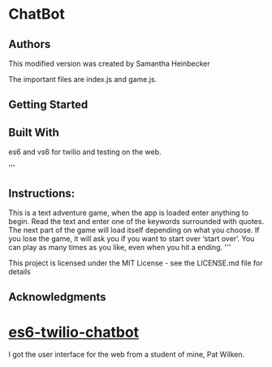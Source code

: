 # ChatBot

## Authors
This modified version was created by Samantha Heinbecker

 The important files are index.js and game.js.

## Getting Started

## Built With
es6 and vs6 for twilio and testing on the web.

'''
## Instructions:
This is a text adventure game, when the app is loaded enter anything to begin.
Read the text and enter one of the keywords surrounded with quotes.
The next part of the game will load itself depending on what you choose.
If you lose the game, it will ask you if you want to start over ‘start over’. You can play as many times as you like, even when you hit a ending.
'''

This project is licensed under the MIT License - see the LICENSE.md file for details



## Acknowledgments
# <a href="https://github.com/rhildred/es6-twilio-chatbot" target="_blank">es6-twilio-chatbot</a>

I got the user interface for the web from a student of mine, Pat Wilken.



